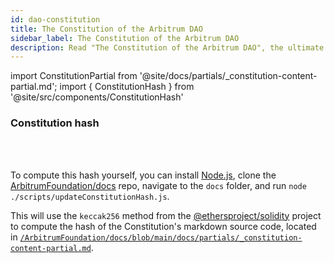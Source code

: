 ```yaml
---
id: dao-constitution
title: The Constitution of the Arbitrum DAO
sidebar_label: The Constitution of the Arbitrum DAO
description: Read "The Constitution of the Arbitrum DAO", the ultimate governing document of the Arbitrum DAO. Arbitrum DAO's smart contracts implement the protocols described in this document.
---
```


import ConstitutionPartial from '@site/docs/partials/_constitution-content-partial.md';
import { ConstitutionHash  } from '@site/src/components/ConstitutionHash'


<div id='constitution'>
<ConstitutionPartial/>
</div>


### Constitution hash

<code><b><ConstitutionHash/></b></code>

<br/><br/>

To compute this hash yourself, you can install [Node.js](https://nodejs.org/en/), clone the [ArbitrumFoundation/docs](https://github.com/ArbitrumFoundation/docs) repo, navigate to the `docs` folder, and run `node ./scripts/updateConstitutionHash.js`. 

This will use the `keccak256` method from the [@ethersproject/solidity](https://github.com/ethers-io/ethers.js#readme) project to compute the hash of the Constitution's markdown source code, located in [`/ArbitrumFoundation/docs/blob/main/docs/partials/_constitution-content-partial.md`](https://github.com/ArbitrumFoundation/docs/blob/main/docs/partials/_constitution-content-partial.md).